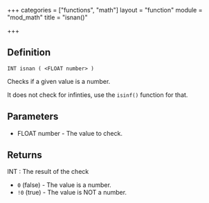 +++
categories = ["functions", "math"]
layout = "function"
module = "mod_math"
title = "isnan()"

+++

## Definition

    INT isnan ( <FLOAT number> )

Checks if a given value is a number.

It does not check for infinties, use the `isinf()` function for that.

## Parameters

- FLOAT number - The value to check.

## Returns

INT : The result of the check

- `0` (false) - The value is a number.
- `!0` (true)  - The value is NOT a number.
